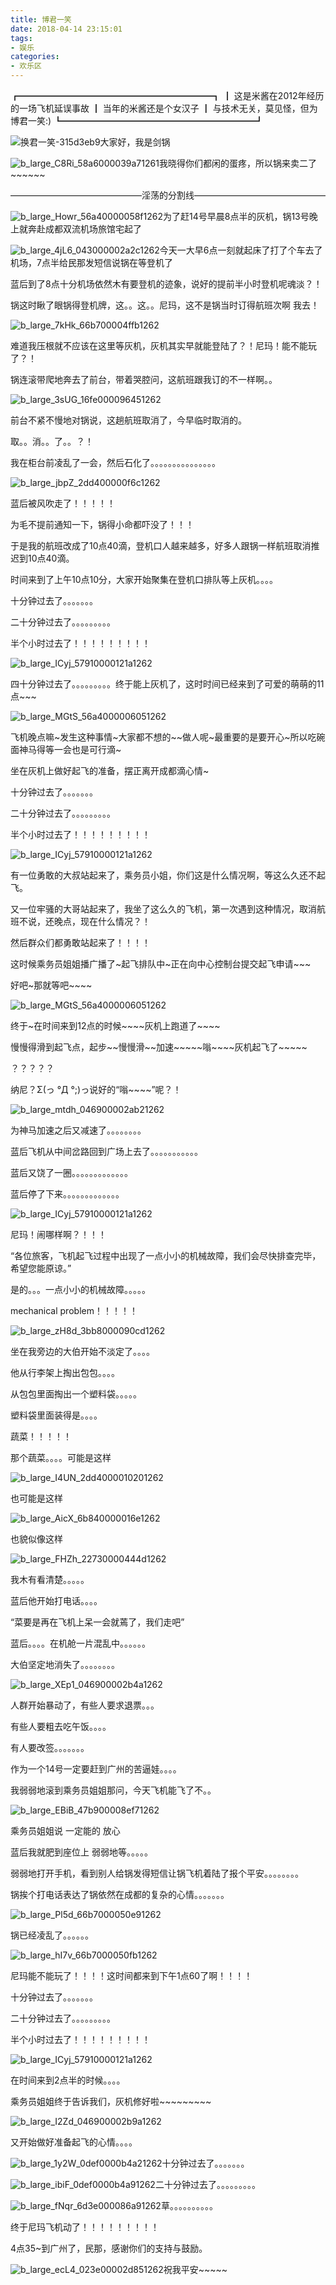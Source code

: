```yaml
---
title: 博君一笑
date: 2018-04-14 23:15:01
tags:
- 娱乐
categories:
- 欢乐区
---
```

┏━━━━━━━━━━━━━━━━━━━━━━┓
┃ 这是米酱在2012年经历的一场飞机延误事故
┃ 当年的米酱还是个女汉子
┃ 与技术无关，莫见怪，但为博君一笑:)
┗━━━━━━━━━━━━━━━━━━━━━━┛

![换君一笑-315d3eb9](https://i.loli.net/2018/04/14/5ad21b88e7022.png)大家好，我是剑锅

![b_large_C8Ri_58a6000039a71261](https://i.loli.net/2018/04/14/5ad21ca1c6c4c.jpg)我晓得你们都闲的蛋疼，所以锅来卖二了\~\~\~\~\~\~

———————————————淫荡的分割线———————————————

![b_large_Howr_56a40000058f1262](https://i.loli.net/2018/04/14/5ad21d55be44a.jpg)为了赶14号早晨8点半的灰机，锅13号晚上就奔赴成都双流机场旅馆宅起了

![b_large_4jL6_043000002a2c1262](https://i.loli.net/2018/04/14/5ad21d617453b.jpg)今天一大早6点一刻就起床了打了个车去了机场，7点半给民那发短信说锅在等登机了

蓝后到了8点十分机场依然木有要登机的迹象，说好的提前半小时登机呢魂淡？！

锅这时瞅了眼锅得登机牌，这。。这。。尼玛，这不是锅当时订得航班次啊 我去！

![b_large_7kHk_66b700004ffb1262](https://i.loli.net/2018/04/14/5ad21d77a7b0e.jpg)

难道我压根就不应该在这里等灰机，灰机其实早就能登陆了？！尼玛！能不能玩了？！

锅连滚带爬地奔去了前台，带着哭腔问，这航班跟我订的不一样啊。。

![b_large_3sUG_16fe000096451262](https://i.loli.net/2018/04/14/5ad21da28c426.jpg)

前台不紧不慢地对锅说，这趟航班取消了，今早临时取消的。

取。。消。。了。。？！

我在柜台前凌乱了一会，然后石化了。。。。。。。。。。。。。。。

![b_large_jbpZ_2dd400000f6c1262](https://i.loli.net/2018/04/14/5ad21daba7369.jpg)

蓝后被风吹走了！！！！！

为毛不提前通知一下，锅得小命都吓没了！！！

于是我的航班改成了10点40滴，登机口人越来越多，好多人跟锅一样航班取消推迟到10点40滴。

时间来到了上午10点10分，大家开始聚集在登机口排队等上灰机。。。。

十分钟过去了。。。。。。。

二十分钟过去了。。。。。。。。。

半个小时过去了！！！！！！！！！

![b_large_ICyj_57910000121a1262](https://i.loli.net/2018/04/14/5ad21db4dd4cc.jpg)

四十分钟过去了。。。。。。。。。终于能上灰机了，这时时间已经来到了可爱的萌萌的11点\~\~\~

![b_large_MGtS_56a4000006051262](https://i.loli.net/2018/04/14/5ad21e346334e.jpg)

飞机晚点嘛\~发生这种事情\~大家都不想的\~\~做人呢\~最重要的是要开心\~所以吃碗面神马得等一会也是可行滴~

坐在灰机上做好起飞的准备，摆正离开成都滴心情~

十分钟过去了。。。。。。。

二十分钟过去了。。。。。。。。。

半个小时过去了！！！！！！！！！

![b_large_ICyj_57910000121a1262](https://i.loli.net/2018/04/14/5ad21db4dd4cc.jpg)

有一位勇敢的大叔站起来了，乘务员小姐，你们这是什么情况啊，等这么久还不起飞。

又一位牢骚的大哥站起来了，我坐了这么久的飞机，第一次遇到这种情况，取消航班不说，还晚点，现在什么情况？！

然后群众们都勇敢站起来了！！！！

这时候乘务员姐姐播广播了~起飞排队中~正在向中心控制台提交起飞申请\~\~\~

好吧~那就等吧\~\~\~\~

![b_large_MGtS_56a4000006051262](https://i.loli.net/2018/04/14/5ad21e346334e.jpg)

终于~在时间来到12点的时候\~\~\~\~灰机上跑道了\~\~\~\~

慢慢得滑到起飞点，起步\~\~慢慢滑\~\~加速\~\~\~\~\~嗡\~\~\~\~灰机起飞了\~\~\~\~\~

？？？？？

纳尼？Σ(っ °Д °;)っ说好的“嗡\~\~\~\~”呢？！

![b_large_mtdh_046900002ab21262](https://i.loli.net/2018/04/14/5ad21e7f90979.jpg)

为神马加速之后又减速了。。。。。。。。

蓝后飞机从中间岔路回到广场上去了。。。。。。。。。。。

蓝后又饶了一圈。。。。。。。。。。。。。

蓝后停了下来。。。。。。。。。。。。。

![b_large_ICyj_57910000121a1262](https://i.loli.net/2018/04/14/5ad21db4dd4cc.jpg)

尼玛！闹哪样啊？！！！

“各位旅客，飞机起飞过程中出现了一点小小的机械故障，我们会尽快排查完毕，希望您能原谅。”

是的。。。一点小小的机械故障。。。。。

mechanical problem！！！！！

![b_large_zH8d_3bb8000090cd1262](https://i.loli.net/2018/04/14/5ad21eb0b3dff.jpg)

坐在我旁边的大伯开始不淡定了。。。。

他从行李架上掏出包包。。。。

从包包里面掏出一个塑料袋。。。。。

塑料袋里面装得是。。。。

蔬菜！！！！！

那个蔬菜。。。。可能是这样

![b_large_I4UN_2dd4000010201262](https://i.loli.net/2018/04/14/5ad21ed53ba46.jpg)

也可能是这样

![b_large_AicX_6b840000016e1262](https://i.loli.net/2018/04/14/5ad21edf7a16f.jpg)

也貌似像这样

![b_large_FHZh_22730000444d1262](https://i.loli.net/2018/04/14/5ad21eef18b47.jpg)

我木有看清楚。。。。。

蓝后他开始打电话。。。。

“菜要是再在飞机上呆一会就蔫了，我们走吧”

蓝后。。。。在机舱一片混乱中。。。。。。

大伯坚定地消失了。。。。。。。。

![b_large_XEp1_046900002b4a1262](https://i.loli.net/2018/04/14/5ad21f0200bd6.jpg)

人群开始暴动了，有些人要求退票。。。

有些人要粗去吃午饭。。。。

有人要改签。。。。。。。

作为一个14号一定要赶到广州的苦逼娃。。。。

我弱弱地滚到乘务员姐姐那问，今天飞机能飞了不。。

![b_large_EBiB_47b900008ef71262](https://i.loli.net/2018/04/14/5ad21f15d5c2f.jpg)

乘务员姐姐说 一定能的 放心

蓝后我就肥到座位上 弱弱地等。。。。。


弱弱地打开手机，看到别人给锅发得短信让锅飞机着陆了报个平安。。。。。。。。

锅挨个打电话表达了锅依然在成都的复杂的心情。。。。。。。

![b_large_Pl5d_66b7000050e91262](https://i.loli.net/2018/04/14/5ad21f3109cdc.jpg)

锅已经凌乱了。。。。。。

![b_large_hI7v_66b7000050fb1262](https://i.loli.net/2018/04/14/5ad21f4f904a8.jpg)

尼玛能不能玩了！！！！这时间都来到下午1点60了啊！！！！

十分钟过去了。。。。。。。

二十分钟过去了。。。。。。。。。

半个小时过去了！！！！！！！！！

![b_large_ICyj_57910000121a1262](https://i.loli.net/2018/04/14/5ad21db4dd4cc.jpg)

在时间来到2点半的时候。。。。

乘务员姐姐终于告诉我们，灰机修好啦\~\~\~\~\~\~\~\~\~

![b_large_I2Zd_046900002b9a1262](https://i.loli.net/2018/04/14/5ad21f907856c.jpg)

又开始做好准备起飞的心情。。。。

![b_large_1y2W_0def0000b4a21262](https://i.loli.net/2018/04/14/5ad21fa073f6b.jpg)十分钟过去了。。。。。。。

![b_large_ibiF_0def0000b4a91262](https://i.loli.net/2018/04/14/5ad21faa5ddfe.jpg)二十分钟过去了。。。。。。。。。

![b_large_fNqr_6d3e000086a91262](https://i.loli.net/2018/04/14/5ad21fb4ef7ee.jpg)草。。。。。。。。。。

终于尼玛飞机动了！！！！！！！！！

4点35~到广州了，民那，感谢你们的支持与鼓励。

![b_large_ecL4_023e00002d851262](https://i.loli.net/2018/04/14/5ad21fc59f011.jpg)祝我平安\~\~\~\~\~
